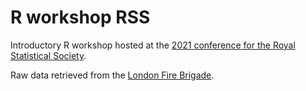 # R workshop RSS
 
Introductory R workshop hosted at the [2021 conference for the Royal Statistical Society](https://www.rss.org.uk/training-events/conference2021/).

Raw data retrieved from the [London Fire Brigade](https://data.london.gov.uk/dataset/animal-rescue-incidents-attended-by-lfb).
